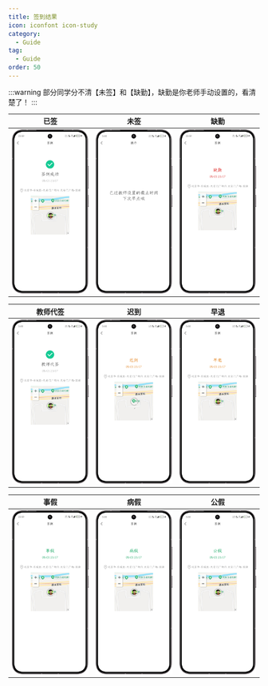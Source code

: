 ```yaml
---
title: 签到结果
icon: iconfont icon-study
category:
  - Guide
tag:
  - Guide
order: 50
---
```


:::warning
部分同学分不清【未签】和【缺勤】，缺勤是你老师手动设置的，看清楚了！
:::

|                                 已签                                 |                                 未签                                 |                                 缺勤                                 |
| :------------------------------------------------------------------: | :------------------------------------------------------------------: | :------------------------------------------------------------------: |
| <img src="/image/result/已签.png" style="width: min(30vw, 240px)" /> | <img src="/image/result/未签.png" style="width: min(30vw, 240px)" /> | <img src="/image/result/缺勤.png" style="width: min(30vw, 240px)" /> |

|                                 教师代签                                 |                                 迟到                                 |                                 早退                                 |
| :----------------------------------------------------------------------: | :------------------------------------------------------------------: | :------------------------------------------------------------------: |
| <img src="/image/result/教师代签.png" style="width: min(30vw, 240px)" /> | <img src="/image/result/迟到.png" style="width: min(30vw, 240px)" /> | <img src="/image/result/早退.png" style="width: min(30vw, 240px)" /> |

|                                 事假                                 |                                 病假                                 |                                 公假                                 |
| :------------------------------------------------------------------: | :------------------------------------------------------------------: | :------------------------------------------------------------------: |
| <img src="/image/result/事假.png" style="width: min(30vw, 240px)" /> | <img src="/image/result/病假.png" style="width: min(30vw, 240px)" /> | <img src="/image/result/公假.png" style="width: min(30vw, 240px)" /> |
